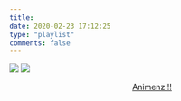 ```yaml
---
title: 
date: 2020-02-23 17:12:25
type: "playlist"
comments: false
---
```

![](https://cdn.jsdelivr.net/gh/Leouas/Leouas-img/Aprlies.jpg)
<meting-js
  server="netease"
  type="song"
  id="32272663"
  autoplay="true"
  mutex="true">
</meting-js>
![](https://cdn.jsdelivr.net/gh/Leouas/Leouas-img/youzenA.png)
<meting-js
  server="netease"
  type="artist"
  id="19618"
  list-folded="true"
  mutex="true">
<meting-js
  server="netease"
  type="artist"
  id="1055014"
  list-folded="true"
  mutex="true">
<meting-js
  server="netease"
  type="playlist"
  id="4880590323"
  list-folded="true"
  mutex="true">
</meting-js>
<a href="https://www.bilibili.com/video/av2288962" target="_blank" rel="noopener noreferrer nofollow"><center>Animenz !!</center></a>
<script src="https://cdn.jsdelivr.net/gh/yremp/yremp-js@1.5/sakura.js"></script>
